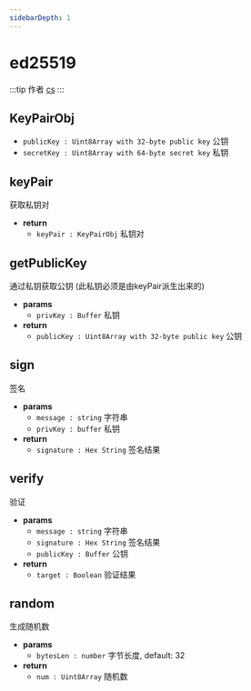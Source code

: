 ```yaml
---
sidebarDepth: 1
---
```


# ed25519

:::tip 作者
[cs](https://github.com/lovelycs)
:::

## KeyPairObj

- `publicKey : Uint8Array with 32-byte public key` 公钥
- `secretKey : Uint8Array with 64-byte secret key` 私钥

## keyPair 
获取私钥对

- **return**
  - `keyPair : KeyPairObj` 私钥对
  
## getPublicKey
通过私钥获取公钥 (此私钥必须是由keyPair派生出来的)

- **params**
  - `privKey : Buffer` 私钥
- **return**
  - `publicKey : Uint8Array with 32-byte public key` 公钥

## sign 
签名

- **params**
  - `message : string` 字符串
  - `privKey : buffer` 私钥
- **return**
  - `signature : Hex String` 签名结果
  
## verify
验证

- **params**
  - `message : string` 字符串
  - `signature : Hex String` 签名结果
  - `publicKey : Buffer` 公钥
- **return**
  - `target : Boolean` 验证结果
  
## random
生成随机数

- **params**
  - `bytesLen : number` 字节长度, default: 32
- **return**
  - `num : Uint8Array` 随机数
